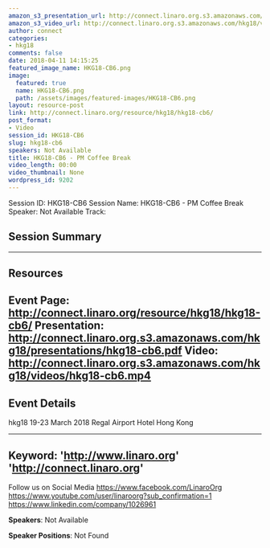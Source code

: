 ```yaml
---
amazon_s3_presentation_url: http://connect.linaro.org.s3.amazonaws.com/hkg18/presentations/hkg18-cb6.pdf
amazon_s3_video_url: http://connect.linaro.org.s3.amazonaws.com/hkg18/videos/hkg18-cb6.mp4
author: connect
categories:
- hkg18
comments: false
date: 2018-04-11 14:15:25
featured_image_name: HKG18-CB6.png
image:
  featured: true
  name: HKG18-CB6.png
  path: /assets/images/featured-images/HKG18-CB6.png
layout: resource-post
link: http://connect.linaro.org/resource/hkg18/hkg18-cb6/
post_format:
- Video
session_id: HKG18-CB6
slug: hkg18-cb6
speakers: Not Available
title: HKG18-CB6 - PM Coffee Break
video_length: 00:00
video_thumbnail: None
wordpress_id: 9202
---
```


Session ID: HKG18-CB6
Session Name: HKG18-CB6 - PM Coffee Break
Speaker: Not Available
Track: 


## Session Summary

---------------------------------------------------
## Resources
Event Page: http://connect.linaro.org/resource/hkg18/hkg18-cb6/
Presentation: http://connect.linaro.org.s3.amazonaws.com/hkg18/presentations/hkg18-cb6.pdf
Video: http://connect.linaro.org.s3.amazonaws.com/hkg18/videos/hkg18-cb6.mp4
 ---------------------------------------------------
## Event Details
hkg18
19-23 March 2018 
Regal Airport Hotel Hong Kong

---------------------------------------------------
Keyword: 
'http://www.linaro.org'
'http://connect.linaro.org'
---------------------------------------------------
Follow us on Social Media
https://www.facebook.com/LinaroOrg
https://www.youtube.com/user/linaroorg?sub_confirmation=1
https://www.linkedin.com/company/1026961

**Speakers**: Not Available

**Speaker Positions**: Not Found